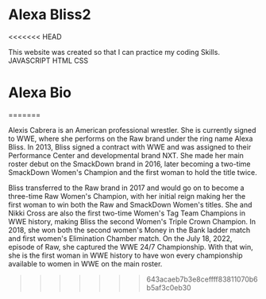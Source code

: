 # Alexa Bliss2
<<<<<<< HEAD

This website was created so that I can practice my coding Skills.
JAVASCRIPT
HTML
CSS

# Alexa Bio
=======
 
Alexis Cabrera is an American professional wrestler. She is currently signed to WWE, where she performs on the Raw brand under the ring name Alexa Bliss. In 2013, Bliss signed a contract with WWE and was assigned to their Performance Center and developmental brand NXT. She made her main roster debut on the SmackDown brand in 2016, later becoming a two-time SmackDown Women's Champion and the first woman to hold the title twice.

Bliss transferred to the Raw brand in 2017 and would go on to become a three-time Raw Women's Champion, with her initial reign making her the first woman to win both the Raw and SmackDown Women's titles. She and Nikki Cross are also the first two-time Women's Tag Team Champions in WWE history, making Bliss the second Women's Triple Crown Champion. In 2018, she won both the second women's Money in the Bank ladder match and first women's Elimination Chamber match. On the July 18, 2022, episode of Raw, she captured the WWE 24/7 Championship. With that win, she is the first woman in WWE history to have won every championship available to women in WWE on the main roster.
>>>>>>> 643acaeb7b3e8ceffff83811070b6b5af3c0eb30
